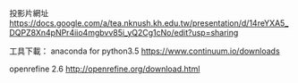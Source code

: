 
投影片網址
https://docs.google.com/a/tea.nknush.kh.edu.tw/presentation/d/14reYXA5_DQPZ8Xn4pNPr4iio4mgbvv85i_yQ2Cg1cNo/edit?usp=sharing

工具下載：
anaconda for python3.5
https://www.continuum.io/downloads

openrefine 2.6
http://openrefine.org/download.html
